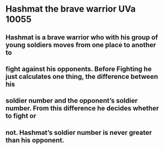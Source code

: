 # Hashmat the brave warrior UVa 10055

## Hashmat is a brave warrior who with his group of young soldiers moves from one place to another to
## fight against his opponents. Before Fighting he just calculates one thing, the difference between his
## soldier number and the opponent’s soldier number. From this difference he decides whether to fight or
## not. Hashmat’s soldier number is never greater than his opponent.

